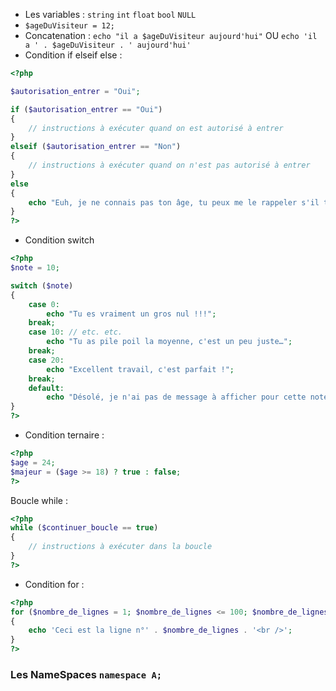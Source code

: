 * Les variables : `string` `int` `float` `bool` `NULL`
* `$ageDuVisiteur = 12;`
* Concatenation : `echo "il a $ageDuVisiteur aujourd'hui"` OU `echo 'il a ' . $ageDuVisiteur . ' aujourd'hui'`
* Condition if elseif else : 
```php
<?php

$autorisation_entrer = "Oui";

if ($autorisation_entrer == "Oui")
{
    // instructions à exécuter quand on est autorisé à entrer
}
elseif ($autorisation_entrer == "Non")
{
    // instructions à exécuter quand on n'est pas autorisé à entrer
}
else
{
    echo "Euh, je ne connais pas ton âge, tu peux me le rappeler s'il te plaît ?";
}
?>
```
* Condition switch
```php
<?php
$note = 10;

switch ($note)
{ 
    case 0: 
        echo "Tu es vraiment un gros nul !!!";
    break; 
    case 10: // etc. etc.
        echo "Tu as pile poil la moyenne, c'est un peu juste…";
    break;   
    case 20:
        echo "Excellent travail, c'est parfait !";
    break;
    default:
        echo "Désolé, je n'ai pas de message à afficher pour cette note";
}
?>
```
* Condition ternaire :
```php
<?php
$age = 24;
$majeur = ($age >= 18) ? true : false;
?>
```
Boucle while :
```php
<?php
while ($continuer_boucle == true)
{
    // instructions à exécuter dans la boucle
}
?>
```
* Condition for :
```php
<?php
for ($nombre_de_lignes = 1; $nombre_de_lignes <= 100; $nombre_de_lignes++)
{
    echo 'Ceci est la ligne n°' . $nombre_de_lignes . '<br />';
}
?>
```
### Les NameSpaces `namespace A;`
